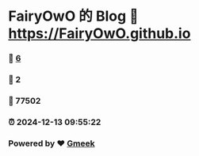 # FairyOwO 的 Blog :link: https://FairyOwO.github.io 
### :page_facing_up: [6](https://FairyOwO.github.io/tag.html) 
### :speech_balloon: 2 
### :hibiscus: 77502 
### :alarm_clock: 2024-12-13 09:55:22 
### Powered by :heart: [Gmeek](https://github.com/Meekdai/Gmeek)
